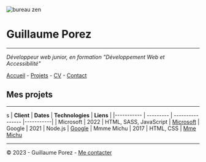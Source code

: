 ![bureau zen](https://www.deco.fr/sites/default/files/styles/term_970x336/public/2020-04/shutterstock_575137411.jpg?itok=rbMhW1Ac)

# Guillaume Porez
_________________________________________________________________________

*Développeur web junior, en formation "Développement Web et Accessibilité"*

[Accueil](README.md) - [Projets](Projets.md) - [CV](CV.md) - [Contact](contact.md)

## Mes projets
_____________________________________
s
| **Client** | **Dates** | **Technologies** | **Liens** |
|----------- | --------- | ---------------- |-----------|
| Microsoft | 2022 | HTML, SASS, JavaScript | [Microsoft](https://www.microsoft.com/fr-fr)
| Google | 2021 | Node.js | [Google](https://www.google.fr)
| Mmme Michu | 2017 | HTML, CSS | [Mme Michu](https://oclock.io/)

____________________________________________________________

© 2023 - Guillaume Porez - [Me contacter](contact.md)


